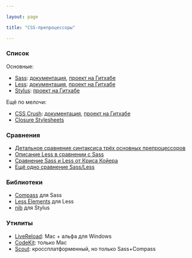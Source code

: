 ```yaml
---

layout: page

title: "CSS-препроцессоры"

---
```


### Список

Основные:

- [Sass](http://sass-lang.com): [документация](http://sass-lang.com/docs/yardoc/file.SASS_REFERENCE.html), [проект на Гитхабе](https://github.com/nex3/sass/)
- [Less](http://lesscss.org): [документация](http://lesscss.org/#docs), [проект на Гитхабе](https://github.com/cloudhead/less.js)
- [Stylus](http://learnboost.github.com/stylus/): [проект на Гитхабе](https://github.com/learnboost/stylus)

Ещё по мелочи:

- [CSS Crush](http://the-echoplex.net/csscrush/): [документация](https://github.com/peteboere/css-crush/wiki), [проект на Гитхабе](https://github.com/peteboere/css-crush)
- [Closure Stylesheets](http://code.google.com/p/closure-stylesheets/)

### Сравнения

- [Детальное сравнение синтаксиса трёх основных препроцессоров](http://net.tutsplus.com/tutorials/html-css-techniques/sass-vs-less-vs-stylus-a-preprocessor-shootout/)
- [Описание Less в сравнении с Sass](http://coding.smashingmagazine.com/2011/09/09/an-introduction-to-less-and-comparison-to-sass/)
- [Сравнение Sass и Less от Криса Койера](http://css-tricks.com/sass-vs-less/)
- [Ещё одно сравнение Sass/Less](https://gist.github.com/674726)

### Библиотеки

- [Compass](http://compass-style.org) для Sass
- [Less Elements](http://lesselements.com) для Less
- [nib](http://visionmedia.github.com/nib/) для Stylus

### Утилиты

- [LiveReload](http://livereload.com): Mac + альфа для Windows
- [CodeKit](http://incident57.com/codekit/): только Mac
- [Scout](http://mhs.github.com/scout-app/): кроссплатформенный, но только Sass+Compass